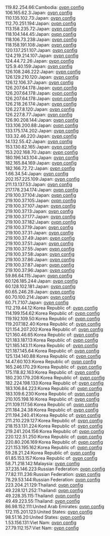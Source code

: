 119.82.254.66:Cambodia: [ovpn config](vpn/119_82_254_66.ovpn)  
106.165.62.3:Japan: [ovpn config](vpn/106_165_62_3.ovpn)  
110.135.102.73:Japan: [ovpn config](vpn/110_135_102_73.ovpn)  
112.70.251.194:Japan: [ovpn config](vpn/112_70_251_194.ovpn)  
113.158.235.72:Japan: [ovpn config](vpn/113_158_235_72.ovpn)  
118.104.144.45:Japan: [ovpn config](vpn/118_104_144_45.ovpn)  
118.106.73.238:Japan: [ovpn config](vpn/118_106_73_238.ovpn)  
118.158.191.108:Japan: [ovpn config](vpn/118_158_191_108.ovpn)  
120.137.251.107:Japan: [ovpn config](vpn/120_137_251_107.ovpn)  
124.219.214.107:Japan: [ovpn config](vpn/124_219_214_107.ovpn)  
124.44.72.26:Japan: [ovpn config](vpn/124_44_72_26.ovpn)  
125.9.40.159:Japan: [ovpn config](vpn/125_9_40_159.ovpn)  
126.108.246.222:Japan: [ovpn config](vpn/126_108_246_222.ovpn)  
126.129.210.120:Japan: [ovpn config](vpn/126_129_210_120.ovpn)  
126.12.106.37:Japan: [ovpn config](vpn/126_12_106_37.ovpn)  
126.207.64.178:Japan: [ovpn config](vpn/126_207_64_178.ovpn)  
126.207.64.178:Japan: [ovpn config](vpn/126_207_64_178.ovpn)  
126.207.64.178:Japan: [ovpn config](vpn/126_207_64_178.ovpn)  
126.218.26.174:Japan: [ovpn config](vpn/126_218_26_174.ovpn)  
126.227.8.120:Japan: [ovpn config](vpn/126_227_8_120.ovpn)  
126.227.8.77:Japan: [ovpn config](vpn/126_227_8_77.ovpn)  
126.90.208.144:Japan: [ovpn config](vpn/126_90_208_144.ovpn)  
133.106.200.88:Japan: [ovpn config](vpn/133_106_200_88.ovpn)  
133.175.174.202:Japan: [ovpn config](vpn/133_175_174_202.ovpn)  
133.32.46.220:Japan: [ovpn config](vpn/133_32_46_220.ovpn)  
14.132.55.42:Japan: [ovpn config](vpn/14_132_55_42.ovpn)  
153.130.82.165:Japan: [ovpn config](vpn/153_130_82_165.ovpn)  
153.202.168.70:Japan: [ovpn config](vpn/153_202_168_70.ovpn)  
180.196.143.104:Japan: [ovpn config](vpn/180_196_143_104.ovpn)  
182.165.84.169:Japan: [ovpn config](vpn/182_165_84_169.ovpn)  
182.166.72.72:Japan: [ovpn config](vpn/182_166_72_72.ovpn)  
1.66.34.54:Japan: [ovpn config](vpn/1_66_34_54.ovpn)  
202.157.225.109:Japan: [ovpn config](vpn/202_157_225_109.ovpn)  
211.13.137.53:Japan: [ovpn config](vpn/211_13_137_53.ovpn)  
217.178.234.174:Japan: [ovpn config](vpn/217_178_234_174.ovpn)  
219.100.37.104:Japan: [ovpn config](vpn/219_100_37_104.ovpn)  
219.100.37.105:Japan: [ovpn config](vpn/219_100_37_105.ovpn)  
219.100.37.107:Japan: [ovpn config](vpn/219_100_37_107.ovpn)  
219.100.37.13:Japan: [ovpn config](vpn/219_100_37_13.ovpn)  
219.100.37.177:Japan: [ovpn config](vpn/219_100_37_177.ovpn)  
219.100.37.182:Japan: [ovpn config](vpn/219_100_37_182.ovpn)  
219.100.37.19:Japan: [ovpn config](vpn/219_100_37_19.ovpn)  
219.100.37.31:Japan: [ovpn config](vpn/219_100_37_31.ovpn)  
219.100.37.49:Japan: [ovpn config](vpn/219_100_37_49.ovpn)  
219.100.37.51:Japan: [ovpn config](vpn/219_100_37_51.ovpn)  
219.100.37.55:Japan: [ovpn config](vpn/219_100_37_55.ovpn)  
219.100.37.58:Japan: [ovpn config](vpn/219_100_37_58.ovpn)  
219.100.37.86:Japan: [ovpn config](vpn/219_100_37_86.ovpn)  
219.100.37.87:Japan: [ovpn config](vpn/219_100_37_87.ovpn)  
219.100.37.96:Japan: [ovpn config](vpn/219_100_37_96.ovpn)  
59.86.64.115:Japan: [ovpn config](vpn/59_86_64_115.ovpn)  
60.126.185.244:Japan: [ovpn config](vpn/60_126_185_244.ovpn)  
60.128.102.181:Japan: [ovpn config](vpn/60_128_102_181.ovpn)  
60.65.246.28:Japan: [ovpn config](vpn/60_65_246_28.ovpn)  
60.70.100.214:Japan: [ovpn config](vpn/60_70_100_214.ovpn)  
60.71.7.107:Japan: [ovpn config](vpn/60_71_7_107.ovpn)  
112.219.44.12:Korea Republic of: [ovpn config](vpn/112_219_44_12.ovpn)  
114.199.154.62:Korea Republic of: [ovpn config](vpn/114_199_154_62.ovpn)  
119.192.109.50:Korea Republic of: [ovpn config](vpn/119_192_109_50.ovpn)  
119.207.182.40:Korea Republic of: [ovpn config](vpn/119_207_182_40.ovpn)  
121.154.207.202:Korea Republic of: [ovpn config](vpn/121_154_207_202.ovpn)  
121.160.46.65:Korea Republic of: [ovpn config](vpn/121_160_46_65.ovpn)  
121.183.187.13:Korea Republic of: [ovpn config](vpn/121_183_187_13.ovpn)  
121.185.143.11:Korea Republic of: [ovpn config](vpn/121_185_143_11.ovpn)  
121.187.145.64:Korea Republic of: [ovpn config](vpn/121_187_145_64.ovpn)  
125.134.140.88:Korea Republic of: [ovpn config](vpn/125_134_140_88.ovpn)  
14.47.60.103:Korea Republic of: [ovpn config](vpn/14_47_60_103.ovpn)  
165.246.170.29:Korea Republic of: [ovpn config](vpn/165_246_170_29.ovpn)  
175.118.82.163:Korea Republic of: [ovpn config](vpn/175_118_82_163.ovpn)  
180.230.179.208:Korea Republic of: [ovpn config](vpn/180_230_179_208.ovpn)  
182.224.198.133:Korea Republic of: [ovpn config](vpn/182_224_198_133.ovpn)  
183.106.84.223:Korea Republic of: [ovpn config](vpn/183_106_84_223.ovpn)  
183.109.6.230:Korea Republic of: [ovpn config](vpn/183_109_6_230.ovpn)  
210.105.198.16:Korea Republic of: [ovpn config](vpn/210_105_198_16.ovpn)  
211.109.117.56:Korea Republic of: [ovpn config](vpn/211_109_117_56.ovpn)  
211.184.24.38:Korea Republic of: [ovpn config](vpn/211_184_24_38.ovpn)  
211.194.240.41:Korea Republic of: [ovpn config](vpn/211_194_240_41.ovpn)  
211.210.229.127:Korea Republic of: [ovpn config](vpn/211_210_229_127.ovpn)  
218.153.131.224:Korea Republic of: [ovpn config](vpn/218_153_131_224.ovpn)  
219.241.204.156:Korea Republic of: [ovpn config](vpn/219_241_204_156.ovpn)  
220.122.51.250:Korea Republic of: [ovpn config](vpn/220_122_51_250.ovpn)  
220.80.206.169:Korea Republic of: [ovpn config](vpn/220_80_206_169.ovpn)  
221.153.195.162:Korea Republic of: [ovpn config](vpn/221_153_195_162.ovpn)  
59.28.21.24:Korea Republic of: [ovpn config](vpn/59_28_21_24.ovpn)  
61.85.153.157:Korea Republic of: [ovpn config](vpn/61_85_153_157.ovpn)  
58.71.218.142:Malaysia: [ovpn config](vpn/58_71_218_142.ovpn)  
37.235.146.223:Russian Federation: [ovpn config](vpn/37_235_146_223.ovpn)  
77.82.111.236:Russian Federation: [ovpn config](vpn/77_82_111_236.ovpn)  
78.29.53.144:Russian Federation: [ovpn config](vpn/78_29_53_144.ovpn)  
223.204.21.129:Thailand: [ovpn config](vpn/223_204_21_129.ovpn)  
49.228.121.252:Thailand: [ovpn config](vpn/49_228_121_252.ovpn)  
49.228.35.115:Thailand: [ovpn config](vpn/49_228_35_115.ovpn)  
49.49.223.55:Thailand: [ovpn config](vpn/49_49_223_55.ovpn)  
86.98.152.111:United Arab Emirates: [ovpn config](vpn/86_98_152_111.ovpn)  
172.115.201.123:United States: [ovpn config](vpn/172_115_201_123.ovpn)  
98.51.16.20:United States: [ovpn config](vpn/98_51_16_20.ovpn)  
1.53.156.131:Viet Nam: [ovpn config](vpn/1_53_156_131.ovpn)  
27.79.112.157:Viet Nam: [ovpn config](vpn/27_79_112_157.ovpn)  
